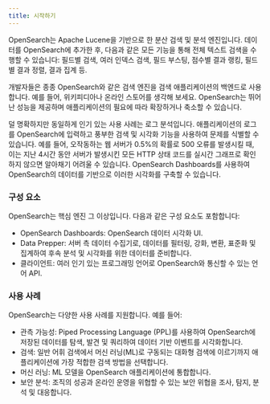 ```yaml
---
title: 시작하기
---
```


OpenSearch는 Apache Lucene을 기반으로 한 분산 검색 및 분석 엔진입니다. 데이터를 OpenSearch에 추가한 후, 다음과 같은 모든 기능을 통해 전체 텍스트 검색을 수행할 수 있습니다: 필드별 검색, 여러 인덱스 검색, 필드 부스팅, 점수별 결과 랭킹, 필드별 결과 정렬, 결과 집계 등.

개발자들은 종종 OpenSearch와 같은 검색 엔진을 검색 애플리케이션의 백엔드로 사용합니다. 예를 들어, 위키피디아나 온라인 스토어를 생각해 보세요. OpenSearch는 뛰어난 성능을 제공하며 애플리케이션의 필요에 따라 확장하거나 축소할 수 있습니다.

덜 명확하지만 동일하게 인기 있는 사용 사례는 로그 분석입니다. 애플리케이션의 로그를 OpenSearch에 입력하고 풍부한 검색 및 시각화 기능을 사용하여 문제를 식별할 수 있습니다. 예를 들어, 오작동하는 웹 서버가 0.5%의 확률로 500 오류를 발생시킬 때, 이는 지난 4시간 동안 서버가 발생시킨 모든 HTTP 상태 코드를 실시간 그래프로 확인하지 않으면 알아채기 어려울 수 있습니다. OpenSearch Dashboards를 사용하여 OpenSearch의 데이터를 기반으로 이러한 시각화를 구축할 수 있습니다.

### 구성 요소

OpenSearch는 핵심 엔진 그 이상입니다. 다음과 같은 구성 요소도 포함합니다:

- OpenSearch Dashboards: OpenSearch 데이터 시각화 UI.
- Data Prepper: 서버 측 데이터 수집기로, 데이터를 필터링, 강화, 변환, 표준화 및 집계하여 후속 분석 및 시각화를 위한 데이터를 준비합니다.
- 클라이언트: 여러 인기 있는 프로그래밍 언어로 OpenSearch와 통신할 수 있는 언어 API.

### 사용 사례

OpenSearch는 다양한 사용 사례를 지원합니다. 예를 들어:

- 관측 가능성: Piped Processing Language (PPL)를 사용하여 OpenSearch에 저장된 데이터를 탐색, 발견 및 쿼리하여 데이터 기반 이벤트를 시각화합니다.
- 검색: 일반 어휘 검색에서 머신 러닝(ML)로 구동되는 대화형 검색에 이르기까지 애플리케이션에 가장 적합한 검색 방법을 선택합니다.
- 머신 러닝: ML 모델을 OpenSearch 애플리케이션에 통합합니다.
- 보안 분석: 조직의 성공과 온라인 운영을 위협할 수 있는 보안 위협을 조사, 탐지, 분석 및 대응합니다.
